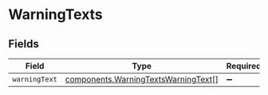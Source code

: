 # WarningTexts


## Fields

| Field                                                                                      | Type                                                                                       | Required                                                                                   | Description                                                                                |
| ------------------------------------------------------------------------------------------ | ------------------------------------------------------------------------------------------ | ------------------------------------------------------------------------------------------ | ------------------------------------------------------------------------------------------ |
| `warningText`                                                                              | [components.WarningTextsWarningText](../../models/components/warningtextswarningtext.md)[] | :heavy_minus_sign:                                                                         | N/A                                                                                        |